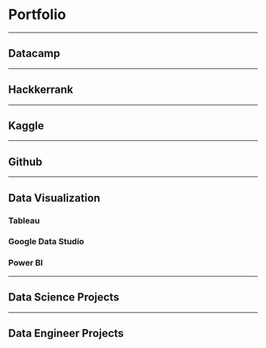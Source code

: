# Portfolio

---
## Datacamp
---
## Hackkerrank
---
## Kaggle
---
## Github
---
## Data Visualization
### Tableau
### Google Data Studio
### Power BI
---
## Data Science Projects
---
## Data Engineer Projects
